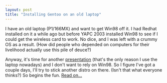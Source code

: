 ```yaml
---
layout: post
title: "Installing Gentoo on an old laptop"
---
```




I have an old laptop (P1/166MX) and want to get Win98 off it. I had Redhat installed on it a while ago but before YAPC 2003 installed Win98 to see if I could get the wireless card to work. No dice, and I was left with a crummy OS as a result. (How did people who depended on computers for their livelihood actually use this pile of deuce?)

<p>Anyway, it's time for another <a href="/2003/10/05/presentation_on_spops_to_pghpm.html">presentation</a> (that's the only reason I use the laptop nowadays) and I don't want to rely on Win98. So I figure I've got a couple days, I'll try to stick another distro on there. (Isn't that what everyone thinks?) So begins the fun. <a href="http://www.cwinters.com/programming/gentoo_laptop_install.html">Read on...</a></p>



